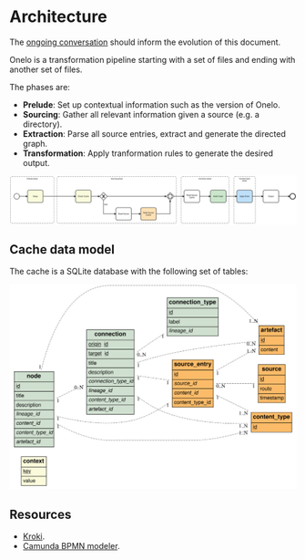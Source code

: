 # Architecture

The [ongoing conversation](https://github.com/onelocom/onelo/issues/16) should
inform the evolution of this document.


Onelo is a transformation pipeline starting with a set of files and ending
with another set of files.

The phases are:

* **Prelude**: Set up contextual information such as the version of Onelo.
* **Sourcing**: Gather all relevant information given a source (e.g. a directory).
* **Extraction**: Parse all source entries, extract and generate the directed
  graph.
* **Transformation**: Apply tranformation rules to generate the desired
  output.


![transformation phases](./pipeline.svg)


## Cache data model

The cache is a SQLite database with the following set of tables:

![Entity Relation Diagram](./data_model.svg)


## Resources

* [Kroki](https://kroki.io/).
* [Camunda BPMN modeler](https://camunda.com/products/camunda-bpm/modeler/).
